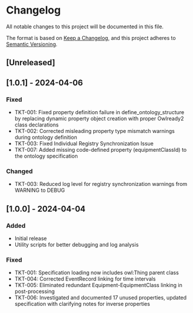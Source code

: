 # Changelog
All notable changes to this project will be documented in this file.

The format is based on [Keep a Changelog](https://keepachangelog.com/en/1.0.0/),
and this project adheres to [Semantic Versioning](https://semver.org/spec/v2.0.0.html).

## [Unreleased]

## [1.0.1] - 2024-04-06
### Fixed
- TKT-001: Fixed property definition failure in define_ontology_structure by replacing dynamic property object creation with proper Owlready2 class declarations
- TKT-002: Corrected misleading property type mismatch warnings during ontology definition
- TKT-003: Fixed Individual Registry Synchronization Issue
- TKT-007: Added missing code-defined property (equipmentClassId) to the ontology specification

### Changed
- TKT-003: Reduced log level for registry synchronization warnings from WARNING to DEBUG

## [1.0.0] - 2024-04-04
### Added
- Initial release
- Utility scripts for better debugging and log analysis

### Fixed
- TKT-001: Specification loading now includes owl:Thing parent class
- TKT-004: Corrected EventRecord linking for time intervals
- TKT-005: Eliminated redundant Equipment-EquipmentClass linking in post-processing
- TKT-006: Investigated and documented 17 unused properties, updated specification with clarifying notes for inverse properties 
